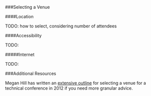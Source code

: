 ###Selecting a Venue

####Location

TODO: how to select, considering number of attendees

####Accessibility

TODO:

#####Internet

TODO: 

###Additional Resources

Megan Hill has written an [extensive outline](https://meghangill.com/2012/03/18/how-to-run-a-tech-conference-part-2-choosing-a-venue/) for selecting a venue for a technical conference in 2012 if you need more granular advice.